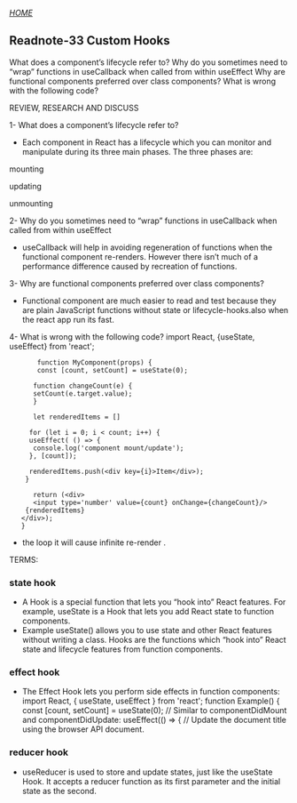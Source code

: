 [*HOME*](https://nassir1976.github.io/reading-notes/)

## Readnote-33 Custom  Hooks
What does a component’s lifecycle refer to?
Why do you sometimes need to “wrap” functions in useCallback when called from within useEffect
Why are functional components preferred over class components?
What is wrong with the following code?

REVIEW, RESEARCH AND DISCUSS

1- What does a component’s lifecycle refer to?
   - Each component in React has a lifecycle which you can monitor and manipulate during its three main phases. The three phases are:

mounting

updating

unmounting

2- Why do you sometimes need to “wrap” functions in useCallback when called from within useEffect
  - useCallback will help in avoiding regeneration of functions when the functional component re-renders. However there isn’t much of a performance difference caused by recreation of functions.

3- Why are functional components preferred over class components?

  - Functional component are much easier to read and test because they are plain JavaScript functions without state or lifecycle-hooks.also when the react app run its fast.


4- What is wrong with the following code?
           import React, {useState, useEffect} from 'react';

           function MyComponent(props) {
           const [count, setCount] = useState(0);

          function changeCount(e) {
          setCount(e.target.value);
          }

          let renderedItems = []

         for (let i = 0; i < count; i++) {
         useEffect( () => {
          console.log('component mount/update');
         }, [count]);

         renderedItems.push(<div key={i}>Item</div>);
        }

          return (<div>
          <input type='number' value={count} onChange={changeCount}/>
        {renderedItems}
       </div>);
       }

- the  loop it will cause infinite re-render .


TERMS:
### state hook
  - A Hook is a special function that lets you “hook into” React features. For example, useState is a Hook that lets you add React state to function components.
   - Example  useState() allows you to use state and other React features without writing a class. Hooks are the functions which “hook into” React state and lifecycle features from function components.

### effect hook
  - The Effect Hook lets you perform side effects in function components: import React, { useState, useEffect } from 'react'; function Example() { const [count, setCount] = useState(0); // Similar to componentDidMount and componentDidUpdate: useEffect(() => { // Update the document title using the browser API document.
 
### reducer hook
 - useReducer is used to store and update states, just like the useState Hook. It accepts a reducer function as its first parameter and the initial state as the second.


